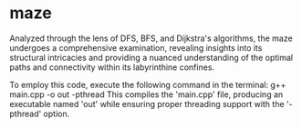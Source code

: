 # maze
Analyzed through the lens of DFS, BFS, and Dijkstra's algorithms, the maze undergoes a comprehensive examination, revealing insights into its structural intricacies and providing a nuanced understanding of the optimal paths and connectivity within its labyrinthine confines.


To employ this code, execute the following command in the terminal:
g++ main.cpp -o out -pthread
This compiles the 'main.cpp' file, producing an executable named 'out' while ensuring proper threading support with the '-pthread' option.
